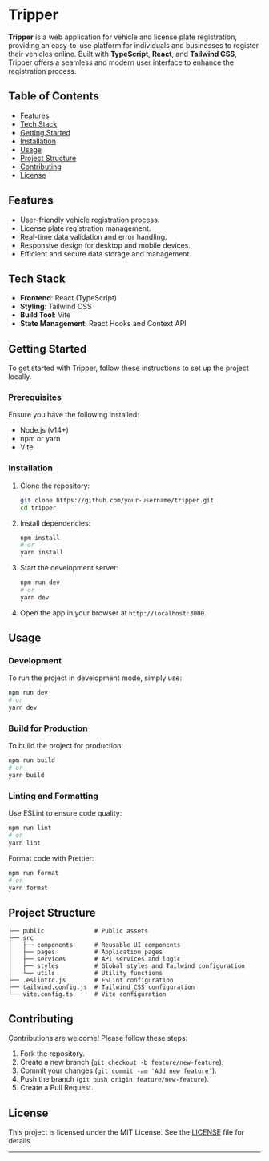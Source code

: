 

# Tripper

**Tripper** is a web application for vehicle and license plate registration, providing an easy-to-use platform for individuals and businesses to register their vehicles online. Built with **TypeScript**, **React**, and **Tailwind CSS**, Tripper offers a seamless and modern user interface to enhance the registration process.

## Table of Contents

- [Features](#features)
- [Tech Stack](#tech-stack)
- [Getting Started](#getting-started)
- [Installation](#installation)
- [Usage](#usage)
- [Project Structure](#project-structure)
- [Contributing](#contributing)
- [License](#license)

## Features

- User-friendly vehicle registration process.
- License plate registration management.
- Real-time data validation and error handling.
- Responsive design for desktop and mobile devices.
- Efficient and secure data storage and management.

## Tech Stack

- **Frontend**: React (TypeScript)
- **Styling**: Tailwind CSS
- **Build Tool**: Vite
- **State Management**: React Hooks and Context API

## Getting Started

To get started with Tripper, follow these instructions to set up the project locally.

### Prerequisites

Ensure you have the following installed:

- Node.js (v14+)
- npm or yarn
- Vite

### Installation

1. Clone the repository:

   ```bash
   git clone https://github.com/your-username/tripper.git
   cd tripper
   ```

2. Install dependencies:

   ```bash
   npm install
   # or
   yarn install
   ```

3. Start the development server:

   ```bash
   npm run dev
   # or
   yarn dev
   ```

4. Open the app in your browser at `http://localhost:3000`.

## Usage

### Development

To run the project in development mode, simply use:

```bash
npm run dev
# or
yarn dev
```

### Build for Production

To build the project for production:

```bash
npm run build
# or
yarn build
```

### Linting and Formatting

Use ESLint to ensure code quality:

```bash
npm run lint
# or
yarn lint
```

Format code with Prettier:

```bash
npm run format
# or
yarn format
```

## Project Structure

```plaintext
├── public              # Public assets
├── src
│   ├── components      # Reusable UI components
│   ├── pages           # Application pages
│   ├── services        # API services and logic
│   ├── styles          # Global styles and Tailwind configuration
│   └── utils           # Utility functions
├── .eslintrc.js        # ESLint configuration
├── tailwind.config.js  # Tailwind CSS configuration
└── vite.config.ts      # Vite configuration
```

## Contributing

Contributions are welcome! Please follow these steps:

1. Fork the repository.
2. Create a new branch (`git checkout -b feature/new-feature`).
3. Commit your changes (`git commit -am 'Add new feature'`).
4. Push the branch (`git push origin feature/new-feature`).
5. Create a Pull Request.

## License

This project is licensed under the MIT License. See the [LICENSE](LICENSE) file for details.

---

